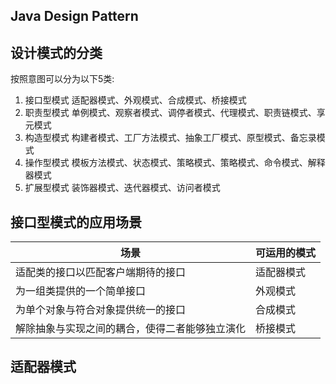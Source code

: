 ## Java Design Pattern
## 设计模式的分类
按照意图可以分为以下5类:
1. 接口型模式
   适配器模式、外观模式、合成模式、桥接模式
2. 职责型模式
   单例模式、观察者模式、调停者模式、代理模式、职责链模式、享元模式
3. 构造型模式
   构建者模式、工厂方法模式、抽象工厂模式、原型模式、备忘录模式
4. 操作型模式
   模板方法模式、状态模式、策略模式、策略模式、命令模式、解释器模式
5. 扩展型模式
   装饰器模式、迭代器模式、访问者模式
   
## 接口型模式的应用场景
| 场景                                           | 可运用的模式 |
| ---------------------------------------------- | ------------ |
| 适配类的接口以匹配客户端期待的接口             | 适配器模式   |
| 为一组类提供的一个简单接口                     | 外观模式     |
| 为单个对象与符合对象提供统一的接口             | 合成模式     |
| 解除抽象与实现之间的耦合，使得二者能够独立演化 | 桥接模式     |

## 适配器模式
